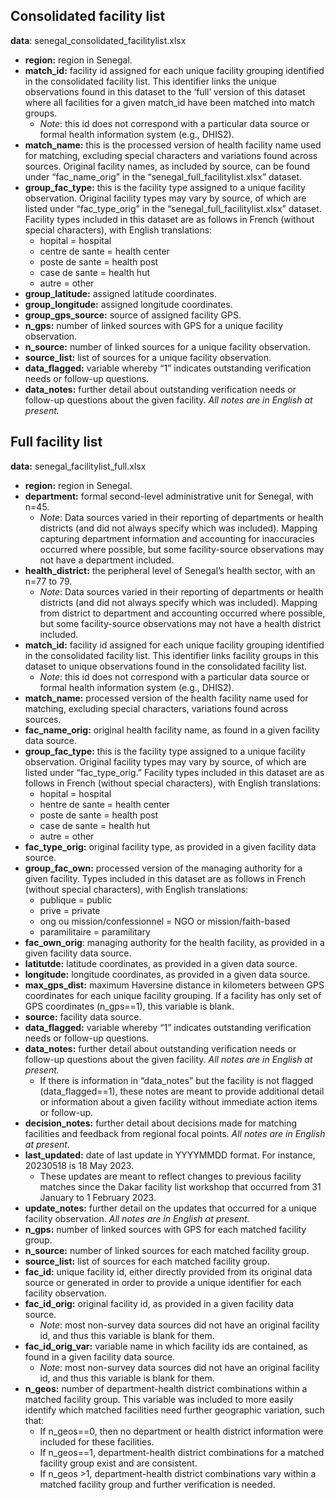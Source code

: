 ## Consolidated facility list
**data**: senegal_consolidated_facilitylist.xlsx
- **region:** region in Senegal.
- **match_id:** facility id assigned for each unique facility grouping identified in the consolidated facility list. This identifier links the unique observations found in this dataset to the ‘full’ version of this dataset where all facilities for a given match_id have been matched into match groups.
    - _Note_: this id does not correspond with a particular data source or formal health information system (e.g., DHIS2).
- **match_name:** this is the processed version of health facility name used for matching, excluding special characters and variations found across sources. Original facility names, as included by source, can be found under “fac_name_orig” in the “senegal_full_facilitylist.xlsx” dataset. 
- **group_fac_type:** this is the facility type assigned to a unique facility observation. Original facility types may vary by source, of which are listed under “fac_type_orig” in the “senegal_full_facilitylist.xlsx” dataset. Facility types included in this dataset are as follows in French (without special characters), with English translations:
    - hopital = hospital
    - centre de sante = health center
    - poste de sante = health post
    - case de sante = health hut
    - autre = other
- **group_latitude:** assigned latitude coordinates.
- **group_longitude:** assigned longitude coordinates.
- **group_gps_source:** source of assigned facility GPS.
- **n_gps:** number of linked sources with GPS for a unique facility observation.
- **n_source:** number of linked sources for a unique facility observation.
- **source_list:** list of sources for a unique facility observation.
- **data_flagged:** variable whereby “1” indicates outstanding verification needs or follow-up questions.
- **data_notes:** further detail about outstanding verification needs or follow-up questions about the given facility. _All notes are in English at present._

## Full facility list 
**data:** senegal_facilitylist_full.xlsx
- **region:** region in Senegal.
- **department:** formal second-level administrative unit for Senegal, with n=45.
   - _Note_: Data sources varied in their reporting of departments or health districts (and did not always specify which was included). Mapping capturing department information and accounting for inaccuracies occurred where possible, but some facility-source observations may not have a department included.
- **health_district:** the peripheral level of Senegal’s health sector, with an n=77 to 79. 
   - _Note_: Data sources varied in their reporting of departments or health districts (and did not always specify which was included). Mapping from district to department and accounting occurred where possible, but some facility-source observations may not have a health district included. 
- **match_id:** facility id assigned for each unique facility grouping identified in the consolidated facility list. This identifier links facility groups in this dataset to unique observations found in the consolidated facility list.
   - _Note_: this id does not correspond with a particular data source or formal health information system (e.g., DHIS2).
- **match_name:** processed version of the health facility name used for matching, excluding special characters, variations found across sources.
- **fac_name_orig:** original health facility name, as found in a given facility data source. 
- **group_fac_type:** this is the facility type assigned to a unique facility observation. Original facility types may vary by source, of which are listed under “fac_type_orig.” Facility types included in this dataset are as follows in French (without special characters), with English translations:
   - hopital = hospital
   - hentre de sante = health center
   - poste de sante = health post
   - case de sante = health hut
   - autre = other
- **fac_type_orig:** original facility type, as provided in a given facility data source.
- **group_fac_own:** processed version of the managing authority for a given facility. Types included in this dataset are as follows in French (without special characters), with English translations:
   - publique = public
   - prive = private
   - ong ou mission/confessionnel = NGO or mission/faith-based
   - paramilitaire = paramilitary
- **fac_own_orig**: managing authority for the health facility, as provided in a given facility data source.
- **latitutde:** latitude coordinates, as provided in a given data source.
- **longitude:** longitude coordinates, as provided in a given data source.
- **max_gps_dist:** maximum Haversine distance in kilometers between GPS coordinates for each unique facility grouping. If a facility has only set of GPS coordinates (n_gps==1), this variable is blank. 
- **source:** facility data source.
- **data_flagged:** variable whereby “1” indicates outstanding verification needs or follow-up questions.
- **data_notes:** further detail about outstanding verification needs or follow-up questions about the given facility. _All notes are in English at present._
   - If there is information in “data_notes” but the facility is not flagged (data_flagged==1), these notes are meant to provide additional detail or information about a given facility without immediate action items or follow-up.
- **decision_notes:** further detail about decisions made for matching facilities and feedback from regional focal points. _All notes are in English at present._
- **last_updated:** date of last update in YYYYMMDD format. For instance, 20230518 is 18 May 2023.
   - These updates are meant to reflect changes to previous facility matches since the Dakar facility list workshop that occurred from 31 January to 1 February 2023.
- **update_notes:** further detail on the updates that occurred for a unique facility observation. _All notes are in English at present._
- **n_gps:** number of linked sources with GPS for each matched facility group.
- **n_source:** number of linked sources for each matched facility group.
- **source_list:** list of sources for each matched facility group.
- **fac_id:** unique facility id, either directly provided from its original data source or generated in order to provide a unique identifier for each facility observation.
- **fac_id_orig:** original facility id, as provided in a given facility data source. 
   - _Note_: most non-survey data sources did not have an original facility id, and thus this variable is blank for them.
- **fac_id_orig_var:** variable name in which facility ids are contained, as found in a given facility data source.
   - _Note_: most non-survey data sources did not have an original facility id, and thus this variable is blank for them.
- **n_geos:** number of department-health district combinations within a matched facility group. This variable was included to more easily identify which matched facilities need further geographic variation, such that:
   - If n_geos==0, then no department or health district information were included for these facilities.
   - If n_geos==1, department-health district combinations for a matched facility group exist and are consistent.
   - If n_geos >1, department-health district combinations vary within a matched facility group and further verification is needed.

